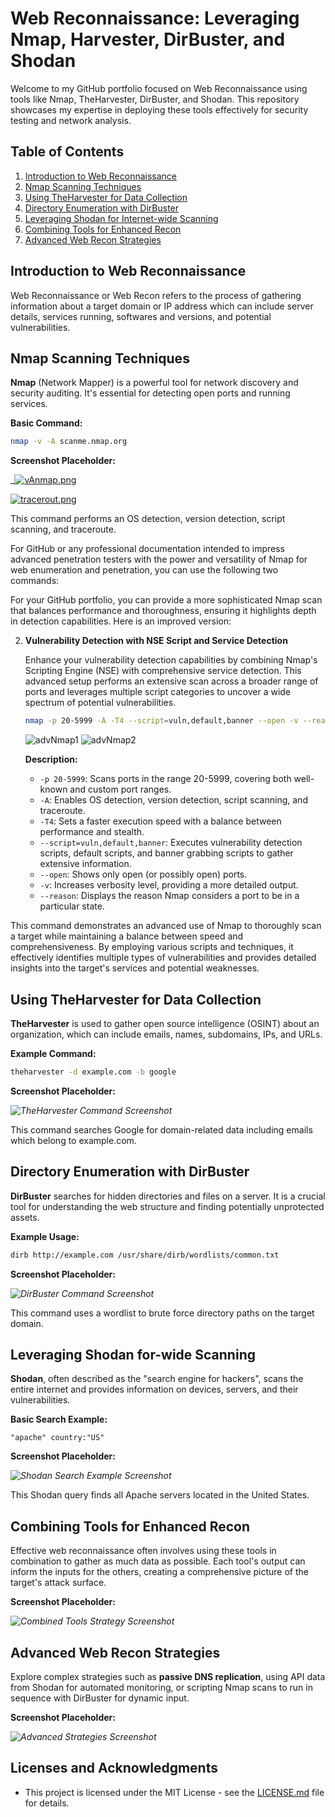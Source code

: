 # Web Reconnaissance: Leveraging Nmap, Harvester, DirBuster, and Shodan

Welcome to my GitHub portfolio focused on Web Reconnaissance using tools like Nmap, TheHarvester, DirBuster, and Shodan. This repository showcases my expertise in deploying these tools effectively for security testing and network analysis.

## Table of Contents

1. [Introduction to Web Reconnaissance](#introduction-to-web-reconnaissance)
2. [Nmap Scanning Techniques](#nmap-scanning-techniques)
3. [Using TheHarvester for Data Collection](#using-theharvester-for-data-collection)
4. [Directory Enumeration with DirBuster](#directory-enumeration-with-dirbuster)
5. [Leveraging Shodan for Internet-wide Scanning](#leveraging-shodan-for-internet-wide-scanning)
6. [Combining Tools for Enhanced Recon](#combining-tools-for-enhanced-recon)
7. [Advanced Web Recon Strategies](#advanced-web-recon-strategies)

## Introduction to Web Reconnaissance

Web Reconnaissance or Web Recon refers to the process of gathering information about a target domain or IP address which can include server details, services running, softwares and versions, and potential vulnerabilities.

## Nmap Scanning Techniques

**Nmap** (Network Mapper) is a powerful tool for network discovery and security auditing. It's essential for detecting open ports and running services.

**Basic Command:**

```bash
nmap -v -A scanme.nmap.org
```

**Screenshot Placeholder:**

_[![vAnmap.png](https://i.postimg.cc/rpPz7bqB/vAnmap.png)](https://postimg.cc/8FL16ZJ4)

[![tracerout.png](https://i.postimg.cc/3JYrf7gy/tracerout.png)](https://postimg.cc/Z0sh0GsZ)

This command performs an OS detection, version detection, script scanning, and traceroute.

For GitHub or any professional documentation intended to impress advanced penetration testers with the power and versatility of Nmap for web enumeration and penetration, you can use the following two commands:


For your GitHub portfolio, you can provide a more sophisticated Nmap scan that balances performance and thoroughness, ensuring it highlights depth in detection capabilities. Here is an improved version:

2. **Vulnerability Detection with NSE Script and Service Detection**

   Enhance your vulnerability detection capabilities by combining Nmap's Scripting Engine (NSE) with comprehensive service detection. This advanced setup performs an extensive scan across a broader range of ports and leverages multiple script categories to uncover a wide spectrum of potential vulnerabilities.

   ```bash
   nmap -p 20-5999 -A -T4 --script=vuln,default,banner --open -v --reason <ip>
   ```

   ![advNmap1](https://i.postimg.cc/mkdWXcfB/advNmap1.png)
   ![advNmap2](https://i.postimg.cc/2jTY8tqM/advNmap2.png)

   **Description:**
  
   - `-p 20-5999`: Scans ports in the range 20-5999, covering both well-known and custom port ranges.
   - `-A`: Enables OS detection, version detection, script scanning, and traceroute.
   - `-T4`: Sets a faster execution speed with a balance between performance and stealth.
   - `--script=vuln,default,banner`: Executes vulnerability detection scripts, default scripts, and banner grabbing scripts to gather extensive information.
   - `--open`: Shows only open (or possibly open) ports.
   - `-v`: Increases verbosity level, providing a more detailed output.
   - `--reason`: Displays the reason Nmap considers a port to be in a particular state.

This command demonstrates an advanced use of Nmap to thoroughly scan a target while maintaining a balance between speed and comprehensiveness. By employing various scripts and techniques, it effectively identifies multiple types of vulnerabilities and provides detailed insights into the target's services and potential weaknesses.  


## Using TheHarvester for Data Collection

**TheHarvester** is used to gather open source intelligence (OSINT) about an organization, which can include emails, names, subdomains, IPs, and URLs.

**Example Command:**

```bash
theharvester -d example.com -b google
```

**Screenshot Placeholder:**

_![TheHarvester Command Screenshot](URL_to_image)_

This command searches Google for domain-related data including emails which belong to example.com.

## Directory Enumeration with DirBuster

**DirBuster** searches for hidden directories and files on a server. It is a crucial tool for understanding the web structure and finding potentially unprotected assets.

**Example Usage:**

```bash
dirb http://example.com /usr/share/dirb/wordlists/common.txt
```

**Screenshot Placeholder:**

_![DirBuster Command Screenshot](URL_to_image)_

This command uses a wordlist to brute force directory paths on the target domain.

## Leveraging Shodan for-wide Scanning

**Shodan**, often described as the "search engine for hackers", scans the entire internet and provides information on devices, servers, and their vulnerabilities.

**Basic Search Example:**

```
"apache" country:"US"
```

**Screenshot Placeholder:**

_![Shodan Search Example Screenshot](URL_to_image)_

This Shodan query finds all Apache servers located in the United States.

## Combining Tools for Enhanced Recon

Effective web reconnaissance often involves using these tools in combination to gather as much data as possible. Each tool's output can inform the inputs for the others, creating a comprehensive picture of the target's attack surface.

**Screenshot Placeholder:**

_![Combined Tools Strategy Screenshot](URL_to_image)_

## Advanced Web Recon Strategies

Explore complex strategies such as **passive DNS replication**, using API data from Shodan for automated monitoring, or scripting Nmap scans to run in sequence with DirBuster for dynamic input.

**Screenshot Placeholder:**

_![Advanced Strategies Screenshot](URL_to_image)_

## Licenses and Acknowledgments

- This project is licensed under the MIT License - see the [LICENSE.md](LICENSE.md) file for details.
